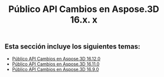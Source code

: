 ﻿---
title: Público API Cambios en Aspose.3D 16.x. x
type: docs
weight: 20
url: /es/net/public-api-changes-in-aspose-3d-16-x-x/
---
## **Esta sección incluye los siguientes temas:**
- [Público API Cambios en Aspose.3D 16.12.0](/3d/es/net/public-api-changes-in-aspose-3d-16-12-0-html/)
- [Público API Cambios en Aspose.3D 16.11.0](/3d/es/net/public-api-changes-in-aspose-3d-16-11-0-html/)
- [Público API Cambios en Aspose.3D 16.9.0](/3d/es/net/public-api-changes-in-aspose-3d-16-9-0-html/)
